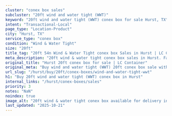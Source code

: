 ```yaml
---
cluster: "conex box sales"
subcluster: "20ft wind and water tight (WWT)"
keyword: "20ft wind and water tight (WWT) conex box for sale Hurst, TX"
intent: "Transactional-Local"
page_type: "Location-Product"
city: "Hurst, TX"
service_type: "conex box"
condition: "Wind & Water Tight"
size: "20ft"
title_tag: "20ft 54n Wind & Water Tight conex box Sales in Hurst | LC Container"
meta_description: "20ft wind & water tight conex box sales in Hurst. Fast delivery, competitive pricing. Serving conex boxes area. Quote ID: B1C. Call (214) 524-4168 for your free quote today."
original_title: "Hurst 20ft conex box for sale | LC Container"
original_meta: "Buy wind and water tight (WWT) 20ft conex box sale with local delivery in Hurst, TX. LC Container — local Since 2003. Request a fast quote today."
url_slug: "/hurst/buy/20ft/conex-boxes/wind-and-water-tight-wwt"
h1: "Buy 20ft wind and water tight (WWT) conex box in Hurst"
internal_links: "/hurst/conex-boxes/sales"
priority: 3
notes: "NaN"
noindex: true
image_alt: "20ft wind & water tight conex box available for delivery in Hurst"
last_updated: "2025-10-21"
---
```


<!-- TODO: Add unique city/inventory copy, images, and internal links here. -->
